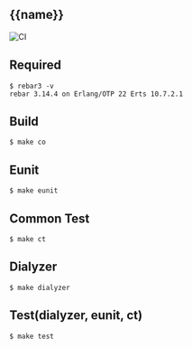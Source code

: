{{name}}
----

![CI](https://github.com/{{author_name}}/{{name}}/actions/workflows/ci.yml/badge.svg)

Required
-----
	$ rebar3 -v
	rebar 3.14.4 on Erlang/OTP 22 Erts 10.7.2.1

Build
-----

    $ make co

Eunit
-----

    $ make eunit

Common Test
-----

    $ make ct

Dialyzer
----

    $ make dialyzer

Test(dialyzer, eunit, ct)
----

    $ make test